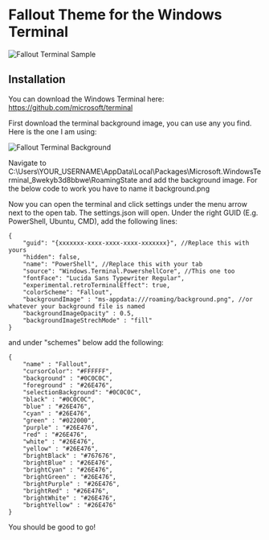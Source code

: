 # Fallout Theme for the Windows Terminal

![Fallout Terminal Sample](https://github.com/Lukasedv/themes/blob/master/animation.gif)

## Installation
You can download the Windows Terminal here: https://github.com/microsoft/terminal

First download the terminal background image, you can use any you find. Here is the one I am using: 

![Fallout Terminal Background](https://github.com/Lukasedv/themes/blob/master/background.png)

Navigate to C:\Users\YOUR_USERNAME\AppData\Local\Packages\Microsoft.WindowsTerminal_8wekyb3d8bbwe\RoamingState and add the background image. For the below code to work you have to name it background.png

Now you can open the terminal and click settings under the menu arrow next to the open tab. The settings.json will open. Under the right GUID (E.g. PowerShell, Ubuntu, CMD), add the following lines:                

    {
        "guid": "{xxxxxxx-xxxx-xxxx-xxxx-xxxxxxx}", //Replace this with yours
        "hidden": false,
        "name": "PowerShell", //Replace this with your tab
        "source": "Windows.Terminal.PowershellCore", //This one too
        "fontFace": "Lucida Sans Typewriter Regular",
        "experimental.retroTerminalEffect": true,
        "colorScheme": "Fallout",
        "backgroundImage" : "ms-appdata:///roaming/background.png", //or whatever your background file is named
        "backgroundImageOpacity" : 0.5,
        "backgroundImageStrechMode" : "fill"
    }

and under "schemes" below add the following:

    {
        "name" : "Fallout",
        "cursorColor": "#FFFFFF",
        "background" : "#0C0C0C",
        "foreground" : "#26E476",
        "selectionBackground": "#0C0C0C",
        "black" : "#0C0C0C",
        "blue" : "#26E476",
        "cyan" : "#26E476",
        "green" : "#022000",
        "purple" : "#26E476",
        "red" : "#26E476",
        "white" : "#26E476",
        "yellow" : "#26E476",
        "brightBlack" : "#767676",
        "brightBlue" : "#26E476",
        "brightCyan" : "#26E476",
        "brightGreen" : "#26E476",
        "brightPurple" : "#26E476",
        "brightRed" : "#26E476",
        "brightWhite" : "#26E476",
        "brightYellow" : "#26E476"
    }
        
You should be good to go!
